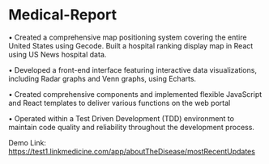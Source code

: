 # Medical-Report

• Created a comprehensive map positioning system covering the entire United States using Gecode. Built a hospital
ranking display map in React using US News hospital data.

• Developed a front-end interface featuring interactive data visualizations, including Radar graphs and Venn graphs, using
Echarts.

• Created comprehensive components and implemented flexible JavaScript and React templates to deliver various functions
on the web portal

• Operated within a Test Driven Development (TDD) environment to maintain code quality and reliability throughout
the development process.


Demo Link: https://test1.linkmedicine.com/app/aboutTheDisease/mostRecentUpdates

